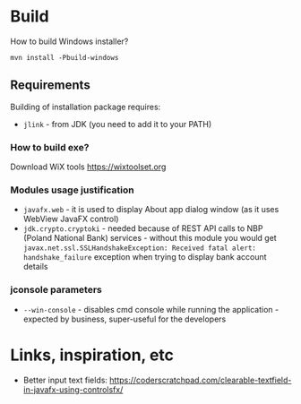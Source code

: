 
# Build

How to build Windows installer?
 
    mvn install -Pbuild-windows


## Requirements

Building of installation package requires:
* `jlink` - from JDK (you need to add it to your PATH)

###  How to build exe?

Download WiX tools https://wixtoolset.org

### Modules usage justification

* `javafx.web` - it is used to display About app dialog window (as it uses WebView JavaFX control)
* `jdk.crypto.cryptoki` - needed because of REST API calls to NBP (Poland National Bank) services - without this module you would get `javax.net.ssl.SSLHandshakeException: Received fatal alert: handshake_failure` exception when trying to display bank account details

### jconsole parameters

* `--win-console` - disables cmd console while running the application - expected by business, super-useful for the developers   


# Links, inspiration, etc

* Better input text fields: https://coderscratchpad.com/clearable-textfield-in-javafx-using-controlsfx/